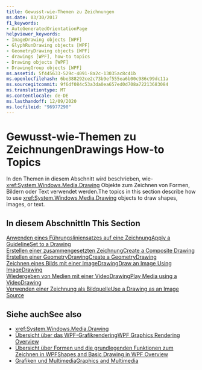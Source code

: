 ```yaml
---
title: Gewusst-wie-Themen zu Zeichnungen
ms.date: 03/30/2017
f1_keywords:
- AutoGeneratedOrientationPage
helpviewer_keywords:
- ImageDrawing objects [WPF]
- GlyphRunDrawing objects [WPF]
- GeometryDrawing objects [WPF]
- drawings [WPF], how-to topics
- Drawing objects [WPF]
- DrawingGroup objects [WPF]
ms.assetid: 5f445633-529c-4091-8a2c-13035ac8c41b
ms.openlocfilehash: 6be388292ce2c73b9ef555ea6b00c986c99dc11a
ms.sourcegitcommit: 9f6df084c53a3da0ea657ed0d708a72213683084
ms.translationtype: MT
ms.contentlocale: de-DE
ms.lasthandoff: 12/09/2020
ms.locfileid: "96977290"
---
```

# <a name="drawings-how-to-topics"></a><span data-ttu-id="f3232-102">Gewusst-wie-Themen zu Zeichnungen</span><span class="sxs-lookup"><span data-stu-id="f3232-102">Drawings How-to Topics</span></span>
<span data-ttu-id="f3232-103">In den Themen in diesem Abschnitt wird beschrieben, wie- <xref:System.Windows.Media.Drawing> Objekte zum Zeichnen von Formen, Bildern oder Text verwendet werden.</span><span class="sxs-lookup"><span data-stu-id="f3232-103">The topics in this section describe how to use <xref:System.Windows.Media.Drawing> objects to draw shapes, images, or text.</span></span>  
  
## <a name="in-this-section"></a><span data-ttu-id="f3232-104">In diesem Abschnitt</span><span class="sxs-lookup"><span data-stu-id="f3232-104">In This Section</span></span>  
 [<span data-ttu-id="f3232-105">Anwenden eines Führungsliniensatzes auf eine Zeichnung</span><span class="sxs-lookup"><span data-stu-id="f3232-105">Apply a GuidelineSet to a Drawing</span></span>](how-to-apply-a-guidelineset-to-a-drawing.md)  
  [<span data-ttu-id="f3232-106">Erstellen einer zusammengesetzten Zeichnung</span><span class="sxs-lookup"><span data-stu-id="f3232-106">Create a Composite Drawing</span></span>](how-to-create-a-composite-drawing.md)  
  [<span data-ttu-id="f3232-107">Erstellen einer GeometryDrawing</span><span class="sxs-lookup"><span data-stu-id="f3232-107">Create a GeometryDrawing</span></span>](how-to-create-a-geometrydrawing.md)  
  [<span data-ttu-id="f3232-108">Zeichnen eines Bilds mit einer ImageDrawing</span><span class="sxs-lookup"><span data-stu-id="f3232-108">Draw an Image Using ImageDrawing</span></span>](how-to-draw-an-image-using-imagedrawing.md)  
  [<span data-ttu-id="f3232-109">Wiedergeben von Medien mit einer VideoDrawing</span><span class="sxs-lookup"><span data-stu-id="f3232-109">Play Media using a VideoDrawing</span></span>](how-to-play-media-using-a-videodrawing.md)  
  [<span data-ttu-id="f3232-110">Verwenden einer Zeichnung als Bildquelle</span><span class="sxs-lookup"><span data-stu-id="f3232-110">Use a Drawing as an Image Source</span></span>](how-to-use-a-drawing-as-an-image-source.md)  
  
## <a name="see-also"></a><span data-ttu-id="f3232-111">Siehe auch</span><span class="sxs-lookup"><span data-stu-id="f3232-111">See also</span></span>

- <xref:System.Windows.Media.Drawing>
- [<span data-ttu-id="f3232-112">Übersicht über das WPF-Grafikrendering</span><span class="sxs-lookup"><span data-stu-id="f3232-112">WPF Graphics Rendering Overview</span></span>](wpf-graphics-rendering-overview.md)
- [<span data-ttu-id="f3232-113">Übersicht über Formen und die grundlegenden Funktionen zum Zeichnen in WPF</span><span class="sxs-lookup"><span data-stu-id="f3232-113">Shapes and Basic Drawing in WPF Overview</span></span>](shapes-and-basic-drawing-in-wpf-overview.md)
- [<span data-ttu-id="f3232-114">Grafiken und Multimedia</span><span class="sxs-lookup"><span data-stu-id="f3232-114">Graphics and Multimedia</span></span>](index.md)
